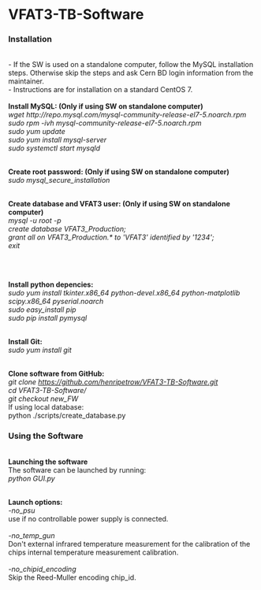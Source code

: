 # VFAT3-TB-Software



<h3>Installation</h3>
<br>- If the SW is used on a standalone computer, follow the MySQL installation steps. Otherwise skip the steps and ask 
Cern BD login information from the maintainer.
<br>- Instructions are for installation on a standard CentOS 7. 

<br>
<br><b>Install MySQL: (Only if using SW on standalone computer)</b>
<br><i>wget http://repo.mysql.com/mysql-community-release-el7-5.noarch.rpm</i>
<br><i>sudo rpm -ivh mysql-community-release-el7-5.noarch.rpm</i>
<br><i>sudo yum update</i>
<br><i>sudo yum install mysql-server</i>
<br><i>sudo systemctl start mysqld</i>

<br><b>Create root password: (Only if using SW on standalone computer)</b>
<br><i>sudo mysql_secure_installation</i>

<br><b>Create database and VFAT3 user: (Only if using SW on standalone computer)</b>
<br><i>mysql -u root -p</i>
<br><i>create database VFAT3_Production;</i>
<br><i>grant all on VFAT3_Production.* to 'VFAT3' identified by '1234';</i>
<br><i>exit</i>

<br>


<br><b>Install python depencies:</b>
<br><i>sudo yum install tkinter.x86_64 python-devel.x86_64 python-matplotlib scipy.x86_64 pyserial.noarch </i>
<br><i>sudo easy_install pip</i>
<br><i>sudo pip install pymysql</i>

<br><b>Install Git:</b>
<br><i>sudo yum install git</i>

<br><b>Clone software from GitHub:</b>
<br><i>git clone https://github.com/henripetrow/VFAT3-TB-Software.git</i>
<br><i>cd VFAT3-TB-Software/</i>
<br><i>git checkout new_FW</i>
<br> If using local database:
<br>python ./scripts/create_database.py</i>



<h3>Using the Software</h3>

<br><b>Launching the software</b>
<br> The software can be launched by running:
<br> <i>python GUI.py</i>

<br><b>Launch options:</b>
<br><i>-no_psu</i>
<br> use if no controllable power supply is connected.
<br>
<br><i>-no_temp_gun</i>
<br> Don't external infrared temperature measurement for the calibration of the chips internal temperature measurement calibration.
<br>
<br><i>-no_chipid_encoding</i>
<br>Skip the Reed-Muller encoding chip_id.